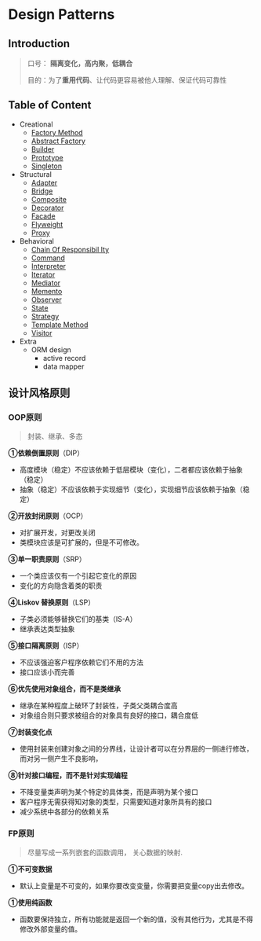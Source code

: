 # Design Patterns

## Introduction

> 口号： **隔离变化，高内聚，低耦合**
>
> 目的：为了**重用代码**、让代码更容易被他人理解、保证代码可靠性


## Table of Content
+ Creational
  + [Factory Method](./GoF/Creational.md/#FactoryMethod)
  + [Abstract Factory](./GoF/Creational.md/#AbstractFactory)
  + [Builder](./GoF/Creational.md/#Builder)
  + [Prototype](./GoF/Creational.md/#Prototype)
  + [Singleton](./GoF/Creational.md/#Singleton)
+ Structural
  + [Adapter](./GoF/Structural.md/#Adapter)
  + [Bridge](./GoF/Structural.md/#Bridge)
  + [Composite](./GoF/Structural.md/#Composite)
  + [Decorator](./GoF/Structural.md/#Decorator)
  + [Facade](./GoF/Structural.md/#Facade)
  + [Flyweight](./GoF/Structural.md/#Flyweight)
  + [Proxy](./GoF/Structural.md/#Proxy)
+ Behavioral
  + [Chain Of Responsibil Ity](./GoF/Behavioral.md/#ChainOfResponsibilIty)
  + [Command](./GoF/Behavioral.md/#Command)
  + [Interpreter](./GoF/Behavioral.md/#Interpreter)
  + [Iterator](./GoF/Behavioral.md/#Iterator)
  + [Mediator](./GoF/Behavioral.md/#Mediator)
  + [Memento](./GoF/Behavioral.md/#Memento)
  + [Observer](./GoF/Behavioral.md/#Observer)
  + [State](./GoF/Behavioral.md/#State)
  + [Strategy](./GoF/Behavioral.md/#Strategy)
  + [Template Method](./GoF/Behavioral.md/#TemplateMethod)
  + [Visitor](./GoF/Behavioral.md/#Visitor)
+ Extra
  + ORM design
    + active record
    + data mapper

## 设计风格原则

### OOP原则
> 封装、继承、多态

**①依赖倒置原则**（DIP）
- 高度模块（稳定）不应该依赖于低层模块（变化），二者都应该依赖于抽象（稳定）
- 抽象（稳定）不应该依赖于实现细节（变化），实现细节应该依赖于抽象（稳定）

**②开放封闭原则**（OCP）
- 对扩展开发，对更改关闭
- 类模块应该是可扩展的，但是不可修改。

**③单一职责原则**（SRP）
- 一个类应该仅有一个引起它变化的原因
- 变化的方向隐含着类的职责 

**④Liskov 替换原则**（LSP）
- 子类必须能够替换它们的基类（IS-A）
- 继承表达类型抽象

**⑤接口隔离原则**（ISP）
- 不应该强迫客户程序依赖它们不用的方法
- 接口应该小而完善

**⑥优先使用对象组合，而不是类继承**
- 继承在某种程度上破环了封装性，子类父类耦合度高
- 对象组合则只要求被组合的对象具有良好的接口，耦合度低

**⑦封装变化点**
- 使用封装来创建对象之间的分界线，让设计者可以在分界层的一侧进行修改，而对另一侧产生不良影响，

**⑧针对接口编程，而不是针对实现编程**
- 不降变量类声明为某个特定的具体类，而是声明为某个接口
- 客户程序无需获得知对象的类型，只需要知道对象所具有的接口
- 减少系统中各部分的依赖关系  

### FP原则
> 尽量写成一系列嵌套的函数调用， 关心数据的映射.

**①不可变数据**
- 默认上变量是不可变的，如果你要改变变量，你需要把变量copy出去修改。

**①使用纯函数**
- 函数要保持独立，所有功能就是返回一个新的值，没有其他行为，尤其是不得修改外部变量的值。